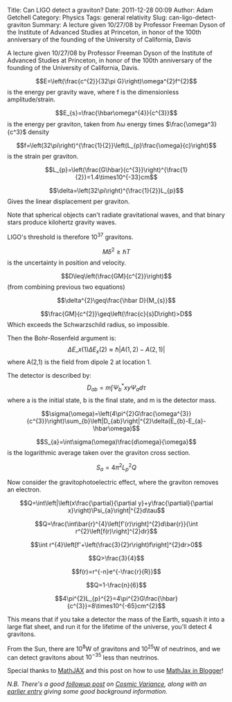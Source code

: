 Title: Can LIGO detect a graviton?
Date: 2011-12-28 00:09
Author: Adam Getchell
Category: Physics
Tags: general relativity
Slug: can-ligo-detect-graviton
Summary: A lecture given 10/27/08 by Professor Freeman Dyson of the Institute of Advanced Studies at Princeton, in honor of the 100th anniversary of the founding of the University of California, Davis

A lecture given 10/27/08 by Professor Freeman Dyson of the Institute of
Advanced Studies at Princeton, in honor of the 100th anniversary of the
founding of the University of California, Davis.  

$$E=\left(\frac{c^{2}}{32\pi G}\right)\omega^{2}f^{2}$$
is the energy per gravity wave, where f is the dimensionless
amplitude/strain.  

$$E_{s}=\frac{\hbar\omega^{4}}{c^{3}}$$
is the energy per graviton, taken from $\hbar\omega$ energy times
$\frac{\omega^3}{c^3}$ density  

$$f=\left(32\pi\right)^{\frac{1}{2}}\left(L_{p}\frac{\omega}{c}\right)$$
is the strain per graviton.  

$$L_{p}=\left(\frac{G\hbar}{c^{3}}\right)^{\frac{1}{2}}=1.4\times10^{-33}cm$$

$$\delta=\left(32\pi\right)^{\frac{1}{2}}L_{p}$$
Gives the linear displacement per graviton.  

Note that spherical objects can't radiate gravitational waves, and that
binary stars produce kilohertz gravity waves.  

LIGO's threshold is therefore $10^{37}$ gravitons.  

$$M\delta^{2}\geq\hbar T$$
is the uncertainty in position and velocity.  

$$D\leq\left(\frac{GM}{c^{2}}\right)$$
(from combining previous two equations)  

$$\delta^{2}\geq\frac{\hbar D}{M_{s}}$$

$$\frac{GM}{c^{2}}\geq\left(\frac{c}{s}D\right)>D$$
Which exceeds the Schwarzschild radius, so impossible.  

Then the Bohr-Rosenfeld argument is:  
$$\Delta E\_{x}(1)\Delta E_{x}(2)\approx\hbar\left|A(1,2)-A(2,1)\right|$$
where A(2,1) is the field from dipole 2 at location 1.  

The detector is described by:  
$$D_{ab}=m\int\Psi_{b}^{*}xy\Psi_{a}d\tau$$
where a is the initial state, b is the final state, and m is the detector mass.  

$$\sigma(\omega)=\left(4\pi^{2}G\frac{\omega^{3}}{c^{3}}\right)\sum_{b}\left|D_{ab}\right|^{2}\delta(E_{b}-E_{a}-\hbar\omega)$$

$$S_{a}=\int\sigma(\omega)\frac{d\omega}{\omega}$$
is the logarithmic average taken over the graviton cross section.  

$$S_{a}=4\pi^{2}L_{p}^{2}Q$$

Now consider the gravitophotoelectric effect, where the graviton removes
an electron.  

$$Q=\int\left|\left(x\frac{\partial}{\partial
y}+y\frac{\partial}{\partial
x}\right)\Psi_{a}\right|^{2}d\tau$$  

$$Q=\frac{\int\bar{r}^{4}\left[f'(r)\right]^{2}d\bar{r}}{\int
r^{2}\left[f(r)\right]^{2}dr}$$

$$\int
r^{4}\left[f'+\left(\frac{3}{2}r\right)f\right]^{2}dr>0$$

$$Q>\frac{3}{4}$$

$$f(r)=r^{-n}e^{-\frac{r}{R}}$$

$$Q=1-\frac{n}{6}$$

$$4\pi^{2}L_{p}^{2}=4\pi^{2}G\frac{\hbar}{c^{3}}=8\times10^{-65}cm^{2}$$

This means that if you take a detector the mass of the Earth, squash it
into a large flat sheet, and run it for the lifetime of the universe,
you'll detect 4 gravitons.  

From the Sun, there are $10^{8}$W of gravitons and $10^{25}$W of
neutrinos, and we can detect gravitons about $10^{-35}$ less than
neutrinos.  

Special thanks to
[MathJAX](http://www.mathjax.org/) and this post on how to use [MathJax
in
Blogger](http://irrep.blogspot.com/2011/07/mathjax-in-blogger-ii.html)!</span>  


*N.B. There's a good [followup
post](http://blogs.discovermagazine.com/cosmicvariance/2009/07/05/catching-the-waves/)
on [Cosmic Variance](http://blogs.discovermagazine.com/cosmicvariance/),
along with an [earlier
entry](http://blogs.discovermagazine.com/cosmicvariance/2007/04/25/the-difficult-childhood-of-gravitational-waves/)
giving some good background information.*
